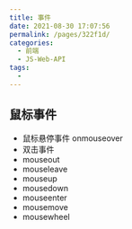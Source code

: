 ```yaml
---
title: 事件
date: 2021-08-30 17:07:56
permalink: /pages/322f1d/
categories:
  - 前端
  - JS-Web-API
tags:
  -
---
```


## 鼠标事件

- 鼠标悬停事件 onmouseover
- 双击事件
- mouseout
- mouseleave
- mouseup
- mousedown
- mouseenter
- mousemove
- mousewheel
